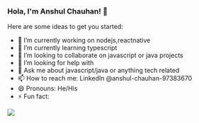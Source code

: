 ### Hola, I'm Anshul Chauhan! 👋

Here are some ideas to get you started:

- 🔭 I’m currently working on nodejs,reactnative
- 🌱 I’m currently learning typescript
- 👯 I’m looking to collaborate on javascript or java projects
- 🤔 I’m looking for help with 
- 💬 Ask me about javascript/java or anything tech related
- 📫 How to reach me: LinkedIn @anshul-chauhan-97383670
- 😄 Pronouns: He/His
- ⚡ Fun fact: 

<img src = "https://github-readme-stats.vercel.app/api?username=engranshul&&show_icons=true&title_color=ffffff&icon_color=bb2acf&text_color=daf7dc&bg_color=151515">
